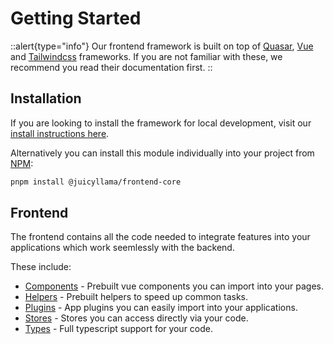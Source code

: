 # Getting Started

::alert{type="info"}
Our frontend framework is built on top of [Quasar](https://quasar.dev), [Vue](https://vuejs.org) and [Tailwindcss](https://tailwindcss.com) frameworks. If you are not familiar with these, we recommend you read their documentation first.
::

## Installation

If you are looking to install the framework for local development, visit our [install instructions here](https://docs.juicyllama.com/framework#installation).

Alternatively you can install this module individually into your project from [NPM](https://www.npmjs.com/package/@juicyllama/frontend-core):

```bash
pnpm install @juicyllama/frontend-core
```

## Frontend

The frontend contains all the code needed to integrate features into your applications which work seemlessly with the backend.

These include:

- [Components](./components/) - Prebuilt vue components you can import into your pages.
- [Helpers](./helpers/) - Prebuilt helpers to speed up common tasks.
- [Plugins](./plugins/) - App plugins you can easily import into your applications.
- [Stores](./stores/) - Stores you can access directly via your code.
- [Types](./types/) - Full typescript support for your code.
